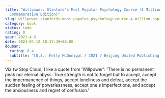 ```yaml
---
title: "Willpower: Stanford's Most Popular Psychology Course (4 Million Copies
  Commemorative Edition)"
slug: willpower-stanfords-most-popular-psychology-course-4-million-copies-commemorative-edition
category: book
status: todo
rating: 0
year: 2021-4-8
date: 2024-04-12 10:17:39+08:00
douban:
  rating: 8.4
  subtitle: "[U.S.] Kelly McGonigal / 2021 / Beijing United Publishing Company"
---
```


Via tw Stop Cloud, I like a quote from 'Willpower': 'There is no permanent peak nor eternal abyss. True strength is not to forget but to accept, accept the impermanence of things, accept loneliness and defeat, accept the sudden feeling of powerlessness, accept one's imperfections, and accept the anxiousness and regret of confusion.'
